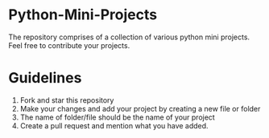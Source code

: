 # Python-Mini-Projects

The repository comprises of a collection of various python mini projects. Feel free to contribute your projects.

# Guidelines

1. Fork and star this repository
2. Make your changes and add your project by creating a new file or folder
3. The name of folder/file should be the name of your project
4. Create a pull request and mention what you have added.
